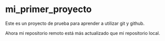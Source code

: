 mi_primer_proyecto
==================

Este es un proyecto de prueba para aprender a utilizar git y github.

Ahora mi repositorio remoto está más actualizado que mi repositorio local.
